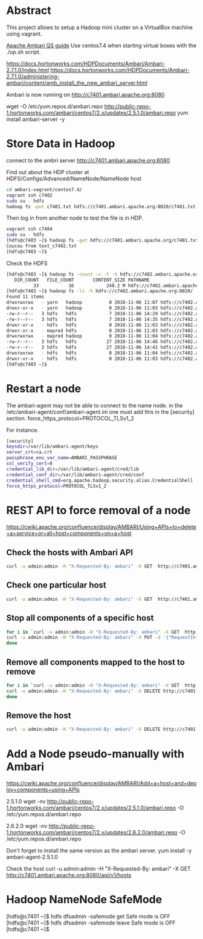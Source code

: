 # Abstract
This project allows to setup a Hadoop mini cluster on a VirtualBox machine using vagrant.

[Apache Ambari QS guide](https://cwiki.apache.org/confluence/display/AMBARI/Quick+Start+Guide)
Use centos7.4 when starting virtual boxes with the ./up.sh script.

https://docs.hortonworks.com/HDPDocuments/Ambari/Ambari-2.7.1.0/index.html
https://docs.hortonworks.com/HDPDocuments/Ambari-2.7.1.0/administering-ambari/content/amb_install_the_new_ambari_server.html

Ambari is now running on http://c7401.ambari.apache.org:8080 

wget -O /etc/yum.repos.d/ambari.repo http://public-repo-1.hortonworks.com/ambari/centos7/2.x/updates/2.5.1.0/ambari.repo
yum install ambari-server -y


# Store Data in Hadoop
connect to the ambri server 
http://c7401.ambari.apache.org:8080

Find out about the HDP cluster at HDFS/Configs/Advanced/NameNode/NameNode host

```bash
cd ambari-vagrant/centos7.4/
vagrant ssh c7402
sudo su - hdfs
hadoop fs -put c7401.txt hdfs://c7401.ambari.apache.org:8020/c7401.txt
```

Then log in from another node to test the file is in HDP.
```bash
vagrant ssh c7404
sudo su - hdfs
[hdfs@c7403 ~]$ hadoop fs -get hdfs://c7401.ambari.apache.org/c7401.txt ~/c7401.txt && cat ~/c7401.txt
Coucou from text_c7402.txt
[hdfs@c7403 ~]$
```

Check the HDFS
```bash
[hdfs@c7403 ~]$ hadoop fs -count -v -t -h hdfs://c7402.ambari.apache.org/
   DIR_COUNT   FILE_COUNT       CONTENT_SIZE PATHNAME
          33           16            248.2 M hdfs://c7402.ambari.apache.org/
[hdfs@c7403 ~]$ hadoop fs -ls -h hdfs://c7402.ambari.apache.org:8020/
Found 11 items
drwxrwxrwx   - yarn   hadoop          0 2018-11-06 11:07 hdfs://c7402.ambari.apache.org/app-logs
drwxr-xr-x   - yarn   hadoop          0 2018-11-06 11:03 hdfs://c7402.ambari.apache.org/ats
-rw-r--r--   3 hdfs   hdfs            7 2018-11-06 14:29 hdfs://c7402.ambari.apache.org/example1
-rw-r--r--   3 hdfs   hdfs            7 2018-11-06 14:35 hdfs://c7402.ambari.apache.org/example2
drwxr-xr-x   - hdfs   hdfs            0 2018-11-06 11:03 hdfs://c7402.ambari.apache.org/hdp
drwxr-xr-x   - mapred hdfs            0 2018-11-06 11:03 hdfs://c7402.ambari.apache.org/mapred
drwxrwxrwx   - mapred hadoop          0 2018-11-06 11:04 hdfs://c7402.ambari.apache.org/mr-history
-rw-r--r--   3 hdfs   hdfs           27 2018-11-06 14:46 hdfs://c7402.ambari.apache.org/text_c7402.txt
-rw-r--r--   3 hdfs   hdfs           27 2018-11-06 14:41 hdfs://c7402.ambari.apache.org/text_c7404.txt
drwxrwxrwx   - hdfs   hdfs            0 2018-11-06 11:04 hdfs://c7402.ambari.apache.org/tmp
drwxr-xr-x   - hdfs   hdfs            0 2018-11-06 11:03 hdfs://c7402.ambari.apache.org/user
[hdfs@c7403 ~]$ 
```

# Restart a node
The ambari-agent may not be able to connect to the name node.
in the /etc/ambari-agent/conf/ambari-agent.ini one must add this in the [security] section.
force_https_protocol=PROTOCOL_TLSv1_2

For instance.
```bash
[security]
keysdir=/var/lib/ambari-agent/keys
server_crt=ca.crt
passphrase_env_var_name=AMBARI_PASSPHRASE
ssl_verify_cert=0
credential_lib_dir=/var/lib/ambari-agent/cred/lib
credential_conf_dir=/var/lib/ambari-agent/cred/conf
credential_shell_cmd=org.apache.hadoop.security.alias.CredentialShell
force_https_protocol=PROTOCOL_TLSv1_2
```

# REST API to force removal of a node
https://cwiki.apache.org/confluence/display/AMBARI/Using+APIs+to+delete+a+service+or+all+host+components+on+a+host

## Check the hosts with Ambari API
```bash
curl -u admin:admin -H "X-Requested-By: ambari" -X GET  http://c7401.ambari.apache.org:8080/api/v1/hosts
```

## Check one particular host
```bash
curl -u admin:admin -H "X-Requested-By: ambari" -X GET  http://c7401.ambari.apache.org:8080/api/v1/clusters/macos_cluster/hosts/c7410.ambari.apache.org
```

## Stop all components of a specific host
```bash
for i in `curl -u admin:admin -H "X-Requested-By: ambari" -X GET  http://c7401.ambari.apache.org:8080/api/v1/clusters/macos_cluster/hosts/c7410.ambari.apache.org | grep component_name | cut -d : -f 2 | cut -d \" -f 2` ; do \
curl -u admin:admin -H "X-Requested-By: ambari" -X PUT -d '{"RequestInfo":{"context":"Stop Component"},"Body":{"HostRoles":{"state":"INSTALLED"}}}' http://c7401.ambari.apache.org:8080/api/v1/clusters/macos_cluster/hosts/c7410.ambari.apache.org/host_components/ ;
done
```

## Remove all components mapped to the host to remove
```bash
for i in `curl -u admin:admin -H "X-Requested-By: ambari" -X GET  http://c7401.ambari.apache.org:8080/api/v1/clusters/macos_cluster/hosts/c7410.ambari.apache.org | grep component_name | cut -d : -f 2 | cut -d \" -f 2` ; do \
curl -u admin:admin -H "X-Requested-By: ambari" -X DELETE http://c7401.ambari.apache.org:8080/api/v1/clusters/macos_cluster/hosts/c7410.ambari.apache.org/host_components/$i; \
done
```

## Remove the host
```bash
curl -u admin:admin -H "X-Requested-By: ambari" -X DELETE http://c7401.ambari.apache.org:8080/api/v1/clusters/macos_cluster/hosts/c7410.ambari.apache.org
```

# Add a Node pseudo-manually with Ambari
https://cwiki.apache.org/confluence/display/AMBARI/Add+a+host+and+deploy+components+using+APIs

2.5.1.0
wget -nv http://public-repo-1.hortonworks.com/ambari/centos7/2.x/updates/2.5.1.0/ambari.repo -O /etc/yum.repos.d/ambari.repo

2.6.2.0
wget -nv http://public-repo-1.hortonworks.com/ambari/centos7/2.x/updates/2.6.2.0/ambari.repo -O /etc/yum.repos.d/ambari.repo

Don't forget to install the same version as the ambari server.
yum install -y ambari-agent-2.5.1.0

Check the host
curl -u admin:admin -H "X-Requested-By: ambari" -X GET  http://c7401.ambari.apache.org:8080/api/v1/hosts

# Hadoop NameNode SafeMode

[hdfs@c7401 ~]$ hdfs dfsadmin -safemode get
Safe mode is OFF
[hdfs@c7401 ~]$ hdfs dfsadmin -safemode leave
Safe mode is OFF
[hdfs@c7401 ~]$ 
